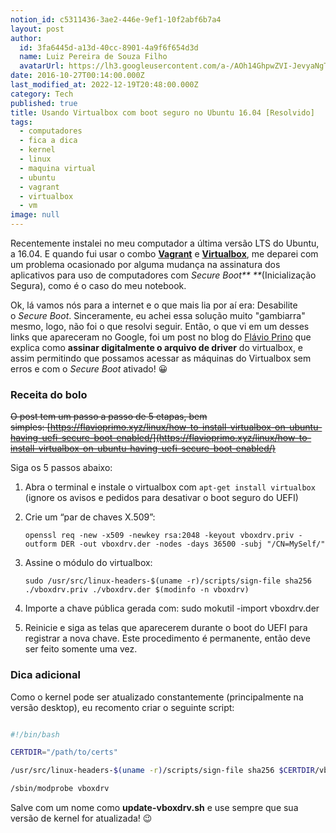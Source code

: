 ```yaml
---
notion_id: c5311436-3ae2-446e-9ef1-10f2abf6b7a4
layout: post
author:
  id: 3fa6445d-a13d-40cc-8901-4a9f6f654d3d
  name: Luiz Pereira de Souza Filho
  avatarUrl: https://lh3.googleusercontent.com/a-/AOh14GhpwZVI-JevyaNgTdlrOT6YN20cI6V9Kxtq38Ij8AQ=s100
date: 2016-10-27T00:14:00.000Z
last_modified_at: 2022-12-19T20:48:00.000Z
category: Tech
published: true
title: Usando Virtualbox com boot seguro no Ubuntu 16.04 [Resolvido]
tags:
  - computadores
  - fica a dica
  - kernel
  - linux
  - maquina virtual
  - ubuntu
  - vagrant
  - virtualbox
  - vm
image: null
---
```


Recentemente instalei no meu computador a última versão LTS do Ubuntu, a 16.04. E quando fui usar o combo [**Vagrant**](https://www.vagrantup.com/) e [**Virtualbox**](https://www.virtualbox.org/), me deparei com um problema ocasionado por alguma mudança na assinatura dos aplicativos para uso de computadores com _Secure Boot** **_(Inicialização Segura), como é o caso do meu notebook.

Ok, lá vamos nós para a internet e o que mais lia por aí era: Desabilite o _Secure Boot_. Sinceramente, eu achei essa solução muito "gambiarra" mesmo, logo, não foi o que resolvi seguir. Então, o que vi em um desses links que apareceram no Google, foi um post no blog do [Flávio Prino](https://flavioprimo.xyz/) que explica como **assinar digitalmente o arquivo de driver** do virtualbox, e assim permitindo que possamos acessar as máquinas do Virtualbox sem erros e com o _Secure Boot_ ativado! 😀

###   Receita do bolo

~~O post tem um passo a passo de 5 etapas, bem simples: [https://flavioprimo.xyz/linux/how-to-install-virtualbox-on-ubuntu-having-uefi-secure-boot-enabled/](https://flavioprimo.xyz/linux/how-to-install-virtualbox-on-ubuntu-having-uefi-secure-boot-enabled/)~~

Siga os 5 passos abaixo:

1. Abra o terminal e instale o virtualbox com `apt-get install virtualbox` (ignore os avisos e pedidos para desativar o boot seguro do UEFI)

2. Crie um “par de chaves X.509”:

  

    `openssl req -new -x509 -newkey rsa:2048 -keyout vboxdrv.priv -outform DER -out vboxdrv.der -nodes -days 36500 -subj "/CN=MySelf/"`

3. Assine o módulo do virtualbox:

  

    `sudo /usr/src/linux-headers-$(uname -r)/scripts/sign-file sha256 ./vboxdrv.priv ./vboxdrv.der $(modinfo -n vboxdrv)`

4. Importe a chave pública gerada com: sudo mokutil -import vboxdrv.der

5. Reinicie e siga as telas que aparecerem durante o boot do UEFI para registrar a nova chave. Este procedimento é permanente, então deve ser feito somente uma vez.

###   Dica adicional

Como o kernel pode ser atualizado constantemente (principalmente na versão desktop), eu recomento criar o seguinte script:

```bash

#!/bin/bash

CERTDIR="/path/to/certs"

/usr/src/linux-headers-$(uname -r)/scripts/sign-file sha256 $CERTDIR/vboxdrv.priv $CERTDIR/vboxdrv.der $(modinfo -n vboxdrv)

/sbin/modprobe vboxdrv

```

Salve com um nome como **update-vboxdrv.sh** e use sempre que sua versão de kernel for atualizada! 😉

